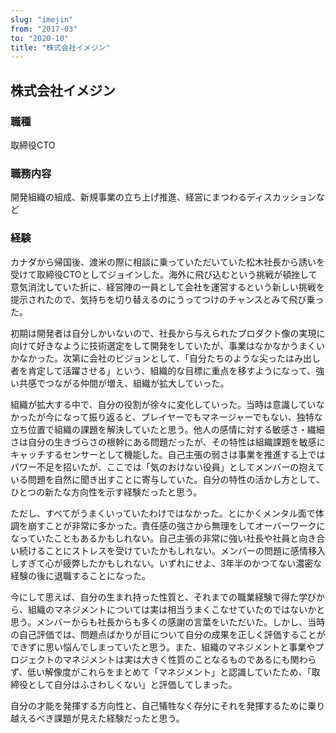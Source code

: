```yaml
---
slug: "imejin"
from: "2017-03"
to: "2020-10"
title: "株式会社イメジン"
---
```


## 株式会社イメジン
### 職種

取締役CTO

### 職務内容

開発組織の組成、新規事業の立ち上げ推進、経営にまつわるディスカッションなど

### 経験

カナダから帰国後、渡米の際に相談に乗っていただいていた松木社長から誘いを受けて取締役CTOとしてジョインした。海外に飛び込むという挑戦が頓挫して意気消沈していた折に、経営陣の一員として会社を運営するという新しい挑戦を提示されたので、気持ちを切り替えるのにうってつけのチャンスとみて飛び乗った。

初期は開発者は自分しかいないので、社長から与えられたプロダクト像の実現に向けて好きなように技術選定をして開発をしていたが、事業はなかなかうまくいかなかった。次第に会社のビジョンとして、「自分たちのような尖ったはみ出し者を肯定して活躍させる」という、組織的な目標に重点を移すようになって、強い共感でつながる仲間が増え、組織が拡大していった。

組織が拡大する中で、自分の役割が徐々に変化していった。当時は意識していなかったが今になって振り返ると、プレイヤーでもマネージャーでもない、独特な立ち位置で組織の課題を解決していたと思う。他人の感情に対する敏感さ・繊細さは自分の生きづらさの根幹にある問題だったが、その特性は組織課題を敏感にキャッチするセンサーとして機能した。自己主張の弱さは事業を推進する上ではパワー不足を招いたが、ここでは「気のおけない役員」としてメンバーの抱えている問題を自然に聞き出すことに寄与していた。自分の特性の活かし方として、ひとつの新たな方向性を示す経験だったと思う。

ただし、すべてがうまくいっていたわけではなかった。とにかくメンタル面で体調を崩すことが非常に多かった。責任感の強さから無理をしてオーバーワークになっていたこともあるかもしれない。自己主張の非常に強い社長や社員と向き合い続けることにストレスを受けていたかもしれない。メンバーの問題に感情移入しすぎて心が疲弊したかもしれない。いずれにせよ、3年半のかつてない濃密な経験の後に退職することになった。

今にして思えば、自分の生まれ持った性質と、それまでの職業経験で得た学びから、組織のマネジメントについては実は相当うまくこなせていたのではないかと思う。メンバーからも社長からも多くの感謝の言葉をいただいた。しかし、当時の自己評価では、問題点ばかりが目について自分の成果を正しく評価することができずに思い悩んでしまっていたと思う。また、組織のマネジメントと事業やプロジェクトのマネジメントは実は大きく性質のことなるものであるにも関わらず、低い解像度がこれらをまとめて「マネジメント」と認識していたため、「取締役として自分はふさわしくない」と評価してしまった。

自分の才能を発揮する方向性と、自己犠牲なく存分にそれを発揮するために乗り越えるべき課題が見えた経験だったと思う。